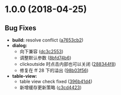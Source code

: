 <a name="1.0.0"></a>
# 1.0.0 (2018-04-25)


## Bug Fixes

- **build:** resolve conflict
  ([a7653cb2](https://github.com/DaoCloud/dao-style-vue/commit/a7653cb2634dac7e46a80d5ffebc8a7d619001c0))
- **dialog:**
  - 向下兼容
  ([dc3c2553](https://github.com/DaoCloud/dao-style-vue/commit/dc3c25531b211454508fc76e911bb9acca5ee91d))
  - 调整默认参数
  ([8bfd74b6](https://github.com/DaoCloud/dao-style-vue/commit/8bfd74b6ecbc4ebb6be1e746369a5f835567babe))
  - clickoutside 时点击内部也可以关闭
  ([288344f8](https://github.com/DaoCloud/dao-style-vue/commit/288344f8b990e5ad50dd40698eb06524b1534768))
  - 修复在 ff 28 下的溢出
  ([98b03f56](https://github.com/DaoCloud/dao-style-vue/commit/98b03f56c5d8bf6cdeadd3378625598a10c74ea9))
- **table-view:**
  - table view check fixed
  ([396b41d4](https://github.com/DaoCloud/dao-style-vue/commit/396b41d49dcc8fc3e95d0ba693a3c15bdf8b3781))
  - 新增缓存更新策略
  ([c3cd4423](https://github.com/DaoCloud/dao-style-vue/commit/c3cd4423a8027ab74292cd3012c652d14d6fc06c))

